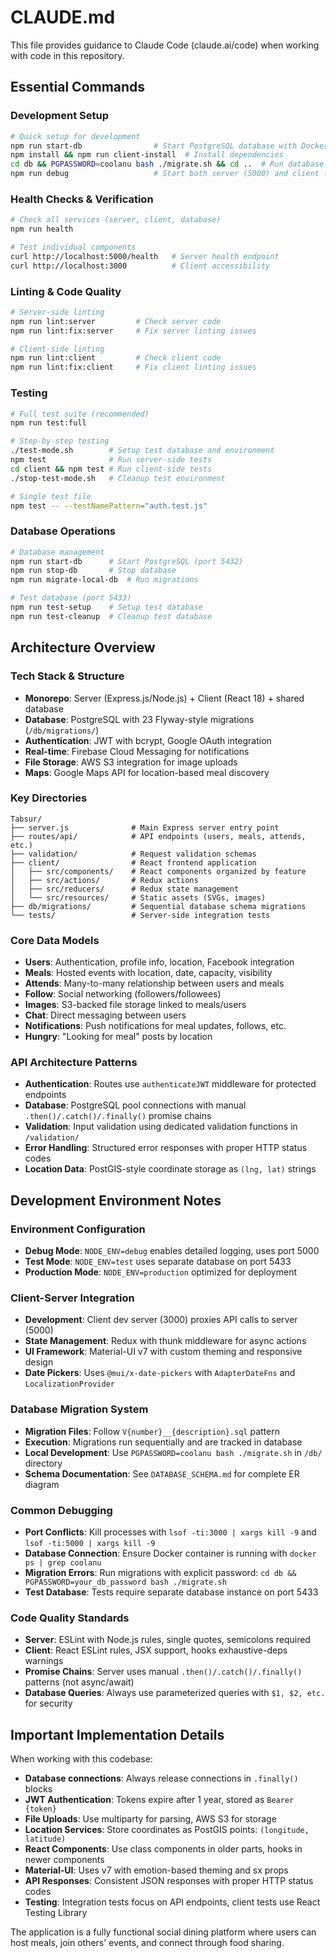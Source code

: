 # CLAUDE.md

This file provides guidance to Claude Code (claude.ai/code) when working with code in this repository.

## Essential Commands

### Development Setup
```bash
# Quick setup for development
npm run start-db                # Start PostgreSQL database with Docker
npm install && npm run client-install  # Install dependencies
cd db && PGPASSWORD=coolanu bash ./migrate.sh && cd ..  # Run database migrations
npm run debug                   # Start both server (5000) and client (3000)
```

### Health Checks & Verification
```bash
# Check all services (server, client, database)
npm run health

# Test individual components
curl http://localhost:5000/health   # Server health endpoint
curl http://localhost:3000          # Client accessibility
```

### Linting & Code Quality
```bash
# Server-side linting
npm run lint:server         # Check server code
npm run lint:fix:server     # Fix server linting issues

# Client-side linting  
npm run lint:client         # Check client code
npm run lint:fix:client     # Fix client linting issues
```

### Testing
```bash
# Full test suite (recommended)
npm run test:full

# Step-by-step testing
./test-mode.sh        # Setup test database and environment
npm test              # Run server-side tests
cd client && npm test # Run client-side tests
./stop-test-mode.sh   # Cleanup test environment

# Single test file
npm test -- --testNamePattern="auth.test.js"
```

### Database Operations
```bash
# Database management
npm run start-db      # Start PostgreSQL (port 5432)
npm run stop-db       # Stop database
npm run migrate-local-db  # Run migrations

# Test database (port 5433)
npm run test-setup    # Setup test database
npm run test-cleanup  # Cleanup test database
```

## Architecture Overview

### Tech Stack & Structure
- **Monorepo**: Server (Express.js/Node.js) + Client (React 18) + shared database
- **Database**: PostgreSQL with 23 Flyway-style migrations (`/db/migrations/`)
- **Authentication**: JWT with bcrypt, Google OAuth integration
- **Real-time**: Firebase Cloud Messaging for notifications
- **File Storage**: AWS S3 integration for image uploads
- **Maps**: Google Maps API for location-based meal discovery

### Key Directories
```
Tabsur/
├── server.js              # Main Express server entry point
├── routes/api/            # API endpoints (users, meals, attends, etc.)
├── validation/            # Request validation schemas
├── client/                # React frontend application
│   ├── src/components/    # React components organized by feature
│   ├── src/actions/       # Redux actions
│   ├── src/reducers/      # Redux state management
│   └── src/resources/     # Static assets (SVGs, images)
├── db/migrations/         # Sequential database schema migrations
└── tests/                 # Server-side integration tests
```

### Core Data Models
- **Users**: Authentication, profile info, location, Facebook integration
- **Meals**: Hosted events with location, date, capacity, visibility
- **Attends**: Many-to-many relationship between users and meals
- **Follow**: Social networking (followers/followees)
- **Images**: S3-backed file storage linked to meals/users
- **Chat**: Direct messaging between users
- **Notifications**: Push notifications for meal updates, follows, etc.
- **Hungry**: "Looking for meal" posts by location

### API Architecture Patterns
- **Authentication**: Routes use `authenticateJWT` middleware for protected endpoints
- **Database**: PostgreSQL pool connections with manual `.then()/.catch()/.finally()` promise chains
- **Validation**: Input validation using dedicated validation functions in `/validation/`
- **Error Handling**: Structured error responses with proper HTTP status codes
- **Location Data**: PostGIS-style coordinate storage as `(lng, lat)` strings

## Development Environment Notes

### Environment Configuration
- **Debug Mode**: `NODE_ENV=debug` enables detailed logging, uses port 5000
- **Test Mode**: `NODE_ENV=test` uses separate database on port 5433
- **Production Mode**: `NODE_ENV=production` optimized for deployment

### Client-Server Integration
- **Development**: Client dev server (3000) proxies API calls to server (5000)
- **State Management**: Redux with thunk middleware for async actions
- **UI Framework**: Material-UI v7 with custom theming and responsive design
- **Date Pickers**: Uses `@mui/x-date-pickers` with `AdapterDateFns` and `LocalizationProvider`

### Database Migration System
- **Migration Files**: Follow `V{number}__{description}.sql` pattern
- **Execution**: Migrations run sequentially and are tracked in database
- **Local Development**: Use `PGPASSWORD=coolanu bash ./migrate.sh` in `/db/` directory
- **Schema Documentation**: See `DATABASE_SCHEMA.md` for complete ER diagram

### Common Debugging
- **Port Conflicts**: Kill processes with `lsof -ti:3000 | xargs kill -9` and `lsof -ti:5000 | xargs kill -9`
- **Database Connection**: Ensure Docker container is running with `docker ps | grep coolanu`
- **Migration Errors**: Run migrations with explicit password: `cd db && PGPASSWORD=your_db_password bash ./migrate.sh`
- **Test Database**: Tests require separate database instance on port 5433

### Code Quality Standards
- **Server**: ESLint with Node.js rules, single quotes, semicolons required
- **Client**: React ESLint rules, JSX support, hooks exhaustive-deps warnings
- **Promise Chains**: Server uses manual `.then()/.catch()/.finally()` patterns (not async/await)
- **Database Queries**: Always use parameterized queries with `$1, $2, etc.` for security

## Important Implementation Details

When working with this codebase:
- **Database connections**: Always release connections in `.finally()` blocks
- **JWT Authentication**: Tokens expire after 1 year, stored as `Bearer {token}`
- **File Uploads**: Use multiparty for parsing, AWS S3 for storage
- **Location Services**: Store coordinates as PostGIS points: `(longitude, latitude)`
- **React Components**: Use class components in older parts, hooks in newer components
- **Material-UI**: Uses v7 with emotion-based theming and sx props
- **API Responses**: Consistent JSON responses with proper HTTP status codes
- **Testing**: Integration tests focus on API endpoints, client tests use React Testing Library

The application is a fully functional social dining platform where users can host meals, join others' events, and connect through food sharing.